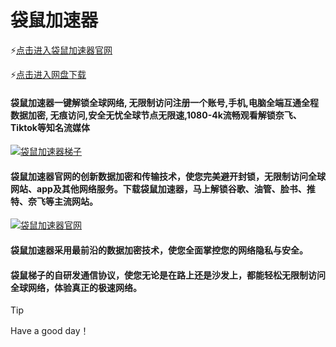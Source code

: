 # 袋鼠加速器

⚡[点击进入袋鼠加速器官网](https://dsdl.live/share.html?channel=s3)

⚡[点击进入网盘下载](https://pan.huang1111.cn/s/vVqb9FE)

#### 袋鼠加速器一键解锁全球网络, 无限制访问注册一个账号,手机,电脑全端互通全程数据加密, 无痕访问,安全无忧全球节点无限速,1080-4k流畅观看解锁奈飞、Tiktok等知名流媒体

[![袋鼠加速器梯子](https://i.postimg.cc/FzNXKm6P/IMG-20241125-114127.jpg)](https://dsdl.live/share.html?channel=s3)

#### 袋鼠加速器官网的创新数据加密和传输技术，使您完美避开封锁，无限制访问全球网站、app及其他网络服务。下载袋鼠加速器，马上解锁谷歌、油管、脸书、推特、奈飞等主流网站。
[![袋鼠加速器官网](https://i.postimg.cc/Bbp9Lk9J/IMG-20241125-114212.jpg)](https://dsdl.live/share.html?channel=s3)

#### 袋鼠加速器采用最前沿的数据加密技术，使您全面掌控您的网络隐私与安全。

#### 袋鼠梯子的自研发通信协议，使您无论是在路上还是沙发上，都能轻松无限制访问全球网络，体验真正的极速网络。




> [!TIP]
> Have a good day！



<!---
- 👋 Hi, I’m @feifeidemaos
- 👀 I’m interested in ...
- 🌱 I’m currently learning ...
- 💞️ I’m looking to collaborate on ...
- 📫 How to reach me ...
- 😄 Pronouns: ...
- ⚡ Fun fact: ...
# 旋风加速器
# 西柚加速器
# 神灯加速器
# 梯子
# 机场
# 梯子推荐

feifeidemaos/feifeidemao
s is a ✨ special ✨ repository because its `README.md` (this file) appears on your GitHub profile.
You can click the Preview link to take a look at your changes.
--->
